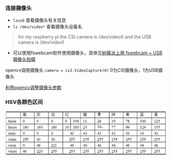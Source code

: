 ### 连接摄像头
- `lsusb` 查看摄像头有关信息
- `ls /dev/video*` 查看摄像头设备名
>for my raspberry pi the CSI camera is /dev/video0 and the USB camera is /dev/video1
- 可以使用fswebcam软件使用摄像头，具体见[树莓派上用 fswebcam + USB 摄像头拍摄](https://shumeipai.nxez.com/2020/08/23/raspberry-pi-fswebcam.html)

opencv调用摄像头
`camera = cv2.VideoCapture(0)` 0为CSI摄像头，1为USB摄像头

[利用opencv调整摄像头参数](https://blog.csdn.net/leon_zeng0/article/details/102791988)
### HSV各颜色区间
![](hsv.jpg)